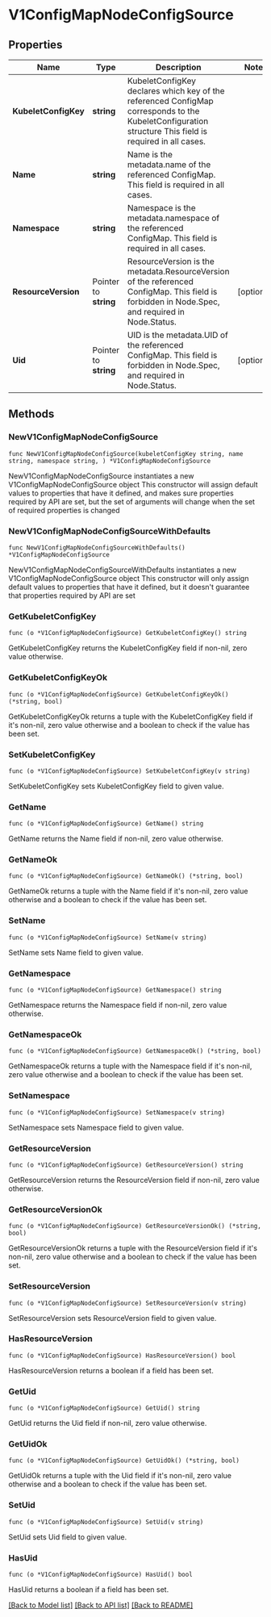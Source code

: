 # V1ConfigMapNodeConfigSource

## Properties

Name | Type | Description | Notes
------------ | ------------- | ------------- | -------------
**KubeletConfigKey** | **string** | KubeletConfigKey declares which key of the referenced ConfigMap corresponds to the KubeletConfiguration structure This field is required in all cases. | 
**Name** | **string** | Name is the metadata.name of the referenced ConfigMap. This field is required in all cases. | 
**Namespace** | **string** | Namespace is the metadata.namespace of the referenced ConfigMap. This field is required in all cases. | 
**ResourceVersion** | Pointer to **string** | ResourceVersion is the metadata.ResourceVersion of the referenced ConfigMap. This field is forbidden in Node.Spec, and required in Node.Status. | [optional] 
**Uid** | Pointer to **string** | UID is the metadata.UID of the referenced ConfigMap. This field is forbidden in Node.Spec, and required in Node.Status. | [optional] 

## Methods

### NewV1ConfigMapNodeConfigSource

`func NewV1ConfigMapNodeConfigSource(kubeletConfigKey string, name string, namespace string, ) *V1ConfigMapNodeConfigSource`

NewV1ConfigMapNodeConfigSource instantiates a new V1ConfigMapNodeConfigSource object
This constructor will assign default values to properties that have it defined,
and makes sure properties required by API are set, but the set of arguments
will change when the set of required properties is changed

### NewV1ConfigMapNodeConfigSourceWithDefaults

`func NewV1ConfigMapNodeConfigSourceWithDefaults() *V1ConfigMapNodeConfigSource`

NewV1ConfigMapNodeConfigSourceWithDefaults instantiates a new V1ConfigMapNodeConfigSource object
This constructor will only assign default values to properties that have it defined,
but it doesn't guarantee that properties required by API are set

### GetKubeletConfigKey

`func (o *V1ConfigMapNodeConfigSource) GetKubeletConfigKey() string`

GetKubeletConfigKey returns the KubeletConfigKey field if non-nil, zero value otherwise.

### GetKubeletConfigKeyOk

`func (o *V1ConfigMapNodeConfigSource) GetKubeletConfigKeyOk() (*string, bool)`

GetKubeletConfigKeyOk returns a tuple with the KubeletConfigKey field if it's non-nil, zero value otherwise
and a boolean to check if the value has been set.

### SetKubeletConfigKey

`func (o *V1ConfigMapNodeConfigSource) SetKubeletConfigKey(v string)`

SetKubeletConfigKey sets KubeletConfigKey field to given value.


### GetName

`func (o *V1ConfigMapNodeConfigSource) GetName() string`

GetName returns the Name field if non-nil, zero value otherwise.

### GetNameOk

`func (o *V1ConfigMapNodeConfigSource) GetNameOk() (*string, bool)`

GetNameOk returns a tuple with the Name field if it's non-nil, zero value otherwise
and a boolean to check if the value has been set.

### SetName

`func (o *V1ConfigMapNodeConfigSource) SetName(v string)`

SetName sets Name field to given value.


### GetNamespace

`func (o *V1ConfigMapNodeConfigSource) GetNamespace() string`

GetNamespace returns the Namespace field if non-nil, zero value otherwise.

### GetNamespaceOk

`func (o *V1ConfigMapNodeConfigSource) GetNamespaceOk() (*string, bool)`

GetNamespaceOk returns a tuple with the Namespace field if it's non-nil, zero value otherwise
and a boolean to check if the value has been set.

### SetNamespace

`func (o *V1ConfigMapNodeConfigSource) SetNamespace(v string)`

SetNamespace sets Namespace field to given value.


### GetResourceVersion

`func (o *V1ConfigMapNodeConfigSource) GetResourceVersion() string`

GetResourceVersion returns the ResourceVersion field if non-nil, zero value otherwise.

### GetResourceVersionOk

`func (o *V1ConfigMapNodeConfigSource) GetResourceVersionOk() (*string, bool)`

GetResourceVersionOk returns a tuple with the ResourceVersion field if it's non-nil, zero value otherwise
and a boolean to check if the value has been set.

### SetResourceVersion

`func (o *V1ConfigMapNodeConfigSource) SetResourceVersion(v string)`

SetResourceVersion sets ResourceVersion field to given value.

### HasResourceVersion

`func (o *V1ConfigMapNodeConfigSource) HasResourceVersion() bool`

HasResourceVersion returns a boolean if a field has been set.

### GetUid

`func (o *V1ConfigMapNodeConfigSource) GetUid() string`

GetUid returns the Uid field if non-nil, zero value otherwise.

### GetUidOk

`func (o *V1ConfigMapNodeConfigSource) GetUidOk() (*string, bool)`

GetUidOk returns a tuple with the Uid field if it's non-nil, zero value otherwise
and a boolean to check if the value has been set.

### SetUid

`func (o *V1ConfigMapNodeConfigSource) SetUid(v string)`

SetUid sets Uid field to given value.

### HasUid

`func (o *V1ConfigMapNodeConfigSource) HasUid() bool`

HasUid returns a boolean if a field has been set.


[[Back to Model list]](../README.md#documentation-for-models) [[Back to API list]](../README.md#documentation-for-api-endpoints) [[Back to README]](../README.md)


